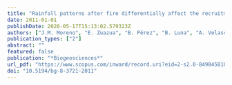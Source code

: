 ```yaml
---
title: "Rainfall patterns after fire differentially affect the recruitment of three Mediterranean shrubs"
date: 2011-01-01
publishDate: 2020-05-17T15:13:02.579323Z
authors: ["J.M. Moreno", "E. Zuazua", "B. Pérez", "B. Luna", "A. Velasco", "V. Resco De Dios"]
publication_types: ["2"]
abstract: ""
featured: false
publication: "*Biogeosciences*"
url_pdf: "https://www.scopus.com/inward/record.uri?eid=2-s2.0-84984581000&doi=10.5194%2fbg-8-3721-2011&partnerID=40&md5=2d5a30cace714d5417b5f1e98f92418c"
doi: "10.5194/bg-8-3721-2011"
---
```


